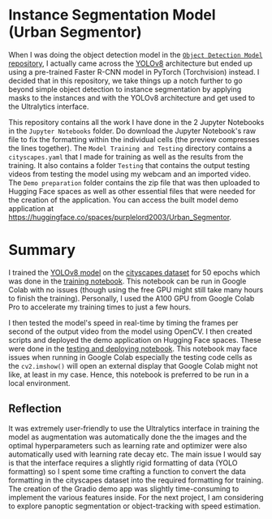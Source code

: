 # Instance Segmentation Model (Urban Segmentor)

When I was doing the object detection model in the [`Object Detection Model` repository](https://github.com/purplelord2003/Object-Detection-Model), I actually came across the [YOLOv8](https://docs.ultralytics.com/) architecture but ended up using a pre-trained Faster R-CNN model in PyTorch (Torchvision) instead. I decided that in this repository, we take things up a notch further to go beyond simple object detection to instance segmentation by applying masks to the instances and with the YOLOv8 architecture and get used to the Ultralytics interface.

This repository contains all the work I have done in the 2 Jupyter Notebooks in the `Jupyter Notebooks` folder. Do download the Jupyter Notebook's raw file to fix the formatting within the individual cells (the preview compresses the lines together). The `Model Training and Testing` directory contains a `cityscapes.yaml` that I made for training as well as the results from the training. It also contains a folder `Testing` that contains the output testing videos from testing the model using my webcam and an imported video. The `Demo preparation` folder contains the zip file that was then uploaded to Hugging Face spaces as well as other essential files that were needed for the creation of the application. You can access the built model demo application at https://huggingface.co/spaces/purplelord2003/Urban_Segmentor. 

# Summary
I trained the [YOLOv8 model](https://docs.ultralytics.com/tasks/segment/) on the [cityscapes dataset](https://www.cityscapes-dataset.com/) for 50 epochs which was done in the [training notebook](https://github.com/purplelord2003/Segmentation-Model/blob/main/Jupyter%20Notebooks/Urban_Segmentor_(testing_and_deployment).ipynb). This notebook can be run in Google Colab with no issues (though using the free GPU might still take many hours to finish the training). Personally, I used the A100 GPU from Google Colab Pro to accelerate my training times to just a few hours.

I then tested the model's speed in real-time by timing the frames per second of the output video from the model using OpenCV. I then created scripts and deployed the demo application on Hugging Face spaces. These were done in the [testing and deploying notebook](https://github.com/purplelord2003/Segmentation-Model/blob/main/Jupyter%20Notebooks/Urban_Segmentor_(testing_and_deployment).ipynb). This notebook may face issues when running in Google Colab especially the testing code cells as the `cv2.imshow()` will open an external display that Google Colab might not like, at least in my case. Hence, this notebook is preferred to be run in a local environment.

## Reflection
It was extremely user-friendly to use the Ultralytics interface in training the model as augmentation was automatically done the the images and the optimal hyperparameters such as learning rate and optimizer were also automatically used with learning rate decay etc. The main issue I would say is that the interface requires a slightly rigid formatting of data (YOLO formatting) so I spent some time crafting a function to convert the data formatting in the cityscapes dataset into the required formatting for training. The creation of the Gradio demo app was slightly time-consuming to implement the various features inside. For the next project, I am considering to explore panoptic segmentation or object-tracking with speed estimation.
